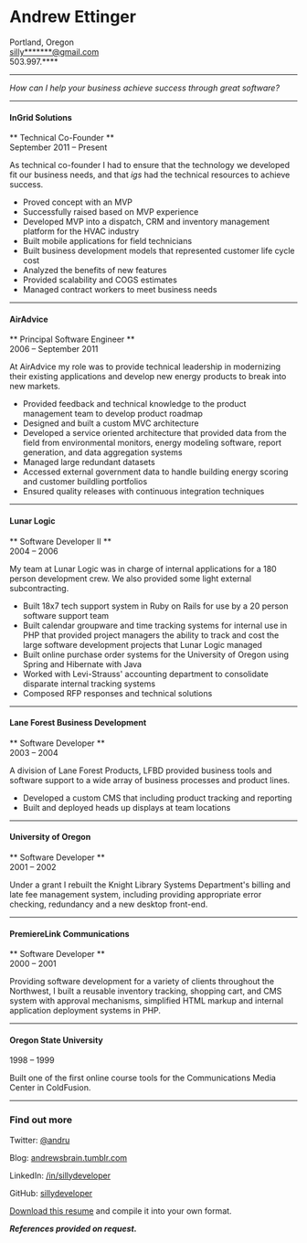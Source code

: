# Andrew Ettinger
Portland, Oregon  
[silly\*\*\*\*\*\*\*@gmail.com](mailto:silly\*\*\*\*\*\*\*@gmail.com)  
503.997.\*\*\*\*

* * *

_How can I help your business achieve success through great software?_

* * *
 
#### InGrid Solutions 
** Technical Co-Founder **  
September 2011 – Present  

As technical co-founder I had to ensure that the technology we developed fit our business needs, and that _igs_ had the technical resources to achieve success.

* Proved concept with an MVP
* Successfully raised based on MVP experience
* Developed MVP into a dispatch, CRM and inventory management platform for the HVAC industry
* Built mobile applications for field technicians
* Built business development models that represented customer life cycle cost 
* Analyzed the benefits of new features
* Provided scalability and COGS estimates
* Managed contract workers to meet business needs

* * *

#### AirAdvice   
** Principal Software Engineer **  
2006 – September 2011

At AirAdvice my role was to provide technical leadership in modernizing their existing applications and develop new energy products to break into new markets.

* Provided feedback and technical knowledge to the product management team to develop product roadmap
* Designed and built a custom MVC architecture
* Developed a service oriented architecture that provided data from the field from environmental monitors, energy modeling software, report generation, and data aggregation systems
* Managed large redundant datasets
* Accessed external government data to handle building energy scoring and customer buildling portfolios
* Ensured quality releases with continuous integration techniques

* * *

#### Lunar Logic
** Software Developer II **  
2004 – 2006

My team at Lunar Logic was in charge of internal applications for a 180 person development crew. We also provided some light external subcontracting. 

* Built 18x7 tech support system in Ruby on Rails for use by a 20 person software support team
* Built calendar groupware and time tracking systems for internal use in PHP that provided project managers the ability to track and cost the large software development projects that Lunar Logic managed
* Built online purchase order systems for the University of Oregon using Spring and Hibernate with Java
* Worked with Levi-Strauss' accounting department to consolidate disparate internal tracking systems
* Composed RFP responses and technical solutions

* * * 

#### Lane Forest Business Development
** Software Developer **  
2003 – 2004

A division of Lane Forest Products, LFBD provided business tools and software support to a wide array of business processes and product lines.

* Developed a custom CMS that including product tracking and reporting
* Built and deployed heads up displays at team locations

* * *

#### University of Oregon
** Software Developer **  
2001 – 2002

Under a grant I rebuilt the Knight Library Systems Department's billing and late fee management system, including providing appropriate error checking, redundancy and a new desktop front-end.

* * *

#### PremiereLink Communications
** Software Developer **  
2000 – 2001

Providing software development for a variety of clients throughout the Northwest, I built a reusable inventory tracking, shopping cart, and CMS system with approval mechanisms, simplified HTML markup and internal application deployment systems in PHP.

* * *

#### Oregon State University
1998 – 1999

Built one of the first online course tools for the Communications Media Center in ColdFusion.

* * *

### Find out more

Twitter: [@andru](https://twitter.com/andru)

Blog: [andrewsbrain.tumblr.com](http://andrewsbrain.tumblr.com/)

LinkedIn: [/in/sillydeveloper](http://www.linkedin.com/in/sillydeveloper)

GitHub: [sillydeveloper](https://github.com/sillydeveloper)

[Download this resume](https://github.com) and compile it into your own format.

**_References provided on request._**
